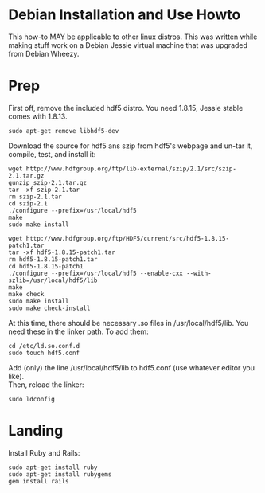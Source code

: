 # Debian Installation and Use Howto

This how-to MAY be applicable to other linux distros.  This was written while making stuff work
on a Debian Jessie virtual machine that was upgraded from Debian Wheezy.

# Prep

First off, remove the included hdf5 distro.  You need 1.8.15, Jessie stable comes
with 1.8.13.

```
sudo apt-get remove libhdf5-dev
```

Download the source for hdf5 ans szip from hdf5's webpage and un-tar it, compile, test, and install it:
```
wget http://www.hdfgroup.org/ftp/lib-external/szip/2.1/src/szip-2.1.tar.gz
gunzip szip-2.1.tar.gz
tar -xf szip-2.1.tar
rm szip-2.1.tar
cd szip-2.1
./configure --prefix=/usr/local/hdf5
make
sudo make install

wget http://www.hdfgroup.org/ftp/HDF5/current/src/hdf5-1.8.15-patch1.tar
tar -xf hdf5-1.8.15-patch1.tar
rm hdf5-1.8.15-patch1.tar
cd hdf5-1.8.15-patch1
./configure --prefix=/usr/local/hdf5 --enable-cxx --with-szlib=/usr/local/hdf5/lib
make
make check
sudo make install
sudo make check-install
```

At this time, there should be necessary .so files in /usr/local/hdf5/lib.  You need these in the linker
path.  To add them:
```
cd /etc/ld.so.conf.d
sudo touch hdf5.conf
```
Add (only) the line /usr/local/hdf5/lib to hdf5.conf (use whatever editor you like).  
Then, reload the linker:
```
sudo ldconfig
```

# Landing

Install Ruby and Rails:
```
sudo apt-get install ruby
sudo apt-get install rubygems
gem install rails
